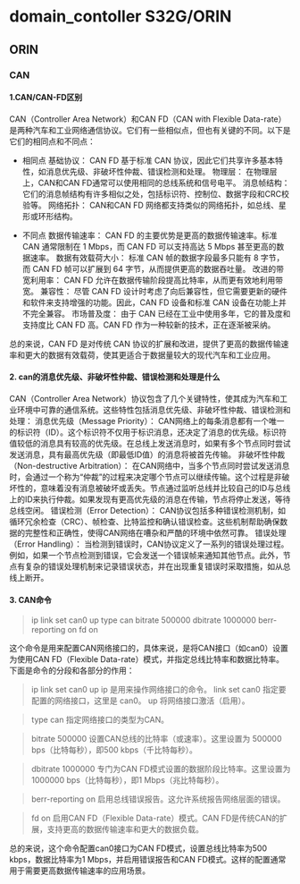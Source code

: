 # domain_contoller S32G/ORIN
## ORIN
### CAN
#### 1.CAN/CAN-FD区别
CAN（Controller Area Network）和CAN FD（CAN with Flexible Data-rate）是两种汽车和工业网络通信协议。它们有一些相似点，但也有关键的不同。以下是它们的相同点和不同点：
- 相同点
基础协议：
        CAN FD 基于标准 CAN 协议，因此它们共享许多基本特性，如消息优先级、非破坏性仲裁、错误检测和处理。
物理层：
        在物理层上，CAN和CAN FD通常可以使用相同的总线系统和信号电平。
消息帧结构：
        它们的消息帧结构有许多相似之处，包括标识符、控制位、数据字段和CRC校验等。
网络拓扑：
        CAN和CAN FD 网络都支持类似的网络拓扑，如总线、星形或环形结构。

- 不同点
数据传输速率：
        CAN FD 的主要优势是更高的数据传输速率。标准 CAN 通常限制在 1 Mbps，而 CAN FD 可以支持高达 5 Mbps 甚至更高的数据速率。
数据有效载荷大小：
        标准 CAN 帧的数据字段最多只能有 8 字节，而 CAN FD 帧可以扩展到 64 字节，从而提供更高的数据吞吐量。
改进的带宽利用率：
        CAN FD 允许在数据传输阶段提高比特率，从而更有效地利用带宽。
兼容性：
        尽管 CAN FD 设计时考虑了向后兼容性，但它需要更新的硬件和软件来支持增强的功能。因此，CAN FD 设备和标准 CAN 设备在功能上并不完全兼容。
市场普及度：
        由于 CAN 已经在工业中使用多年，它的普及度和支持度比 CAN FD 高。CAN FD 作为一种较新的技术，正在逐渐被采纳。

总的来说，CAN FD 是对传统 CAN 协议的扩展和改进，提供了更高的数据传输速率和更大的数据有效载荷，使其更适合于数据量较大的现代汽车和工业应用。

#### 2. can的消息优先级、非破坏性仲裁、错误检测和处理是什么
CAN（Controller Area Network）协议包含了几个关键特性，使其成为汽车和工业环境中可靠的通信系统。这些特性包括消息优先级、非破坏性仲裁、错误检测和处理：
消息优先级（Message Priority）：
        CAN网络上的每条消息都有一个唯一的标识符（ID）。这个标识符不仅用于标识消息，还决定了消息的优先级。标识符值较低的消息具有较高的优先级。在总线上发送消息时，如果有多个节点同时尝试发送消息，具有最高优先级（即最低ID值）的消息将被首先传输。
非破坏性仲裁（Non-destructive Arbitration）：
        在CAN网络中，当多个节点同时尝试发送消息时，会通过一个称为“仲裁”的过程来决定哪个节点可以继续传输。这个过程是非破坏性的，意味着没有消息被破坏或丢失。节点通过监听总线并比较自己的ID与总线上的ID来执行仲裁。如果发现有更高优先级的消息在传输，节点将停止发送，等待总线空闲。
错误检测（Error Detection）：
        CAN协议包括多种错误检测机制，如循环冗余检查（CRC）、帧检查、比特监控和确认错误检查。这些机制帮助确保数据的完整性和正确性，使得CAN网络在嘈杂和严酷的环境中依然可靠。
错误处理（Error Handling）：
        当检测到错误时，CAN协议定义了一系列的错误处理过程。例如，如果一个节点检测到错误，它会发送一个错误帧来通知其他节点。此外，节点有复杂的错误处理机制来记录错误状态，并在出现重复错误时采取措施，如从总线上断开。

#### 3. CAN命令
> ip link set can0 up type can bitrate 500000 dbitrate 1000000 berr-reporting on fd on

这个命令是用来配置CAN网络接口的，具体来说，是将CAN接口（如can0）设置为使用CAN FD（Flexible Data-rate）模式，并指定总线比特率和数据比特率。下面是命令的分段和各部分的作用：

>ip link set can0 up
        ip 是用来操作网络接口的命令。
        link set can0 指定要配置的网络接口，这里是 can0。
        up 将网络接口激活（启用）。

>type can
        指定网络接口的类型为CAN。

>bitrate 500000
        设置CAN总线的比特率（或速率）。这里设置为 500000 bps（比特每秒），即500 kbps（千比特每秒）。

>dbitrate 1000000
        专门为CAN FD模式设置的数据阶段比特率。这里设置为 1000000 bps（比特每秒），即1 Mbps（兆比特每秒）。

>berr-reporting on
        启用总线错误报告。这允许系统报告网络层面的错误。

>fd on
        启用CAN FD（Flexible Data-rate）模式。CAN FD是传统CAN的扩展，支持更高的数据传输速率和更大的数据负载。

总的来说，这个命令配置can0接口为CAN FD模式，设置总线比特率为500 kbps，数据比特率为1 Mbps，并启用错误报告和CAN FD模式。这样的配置通常用于需要更高数据传输速率的应用场景。
